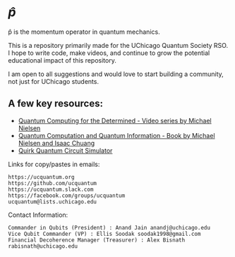 # *p&#770;*
p&#770; is the momentum operator in quantum mechanics.

This is a repository primarily made for the UChicago Quantum Society RSO.
I hope to write code, make videos, and continue to grow the potential educational impact of this repository.

I am open to all suggestions and would love to start building a community, not just for UChicago students.

## A few key resources:
  - [Quantum Computing for the Determined - Video series by Michael Nielsen](https://www.youtube.com/playlist?list=PL1826E60FD05B44E4)
  - [Quantum Computation and Quantum Information - Book by Michael Nielsen and Isaac Chuang](http://mmrc.amss.cas.cn/tlb/201702/W020170224608149940643.pdf)
  - [Quirk Quantum Circuit Simulator](https://algassert.com/quirk)
  
Links for copy/pastes in emails:

  ```
  https://ucquantum.org
  https://github.com/ucquantum
  https://ucquantum.slack.com
  https://facebook.com/groups/ucquantum
  ucquantum@lists.uchicago.edu
  ```

Contact Information:

```
Commander in Qubits (President) : Anand Jain anandj@uchicago.edu
Vice Qubit Commander (VP) : Ellis Soodak soodak1998@gmail.com
Financial Decoherence Manager (Treasurer) : Alex Bisnath rabisnath@uchicago.edu
```
